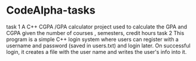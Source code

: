 # CodeAlpha-tasks
task 1
A C++ CGPA /GPA calculator project used to calculate the GPA and CGPA given the number of courses , semesters, credit hours 
task 2 
This program is a simple C++ login system where users can register with a username and password (saved in users.txt) and login later.
On successful login, it creates a file with the user name and writes the user's info into it.